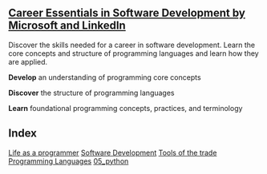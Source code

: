 ## [Career Essentials in Software Development by Microsoft and LinkedIn](https://www.linkedin.com/learning/paths/career-essentials-in-software-development-by-microsoft-and-linkedin)
Discover the skills needed for a career in software development. Learn the core concepts and structure of programming languages and learn how they are applied.

**Develop** an understanding of programming core concepts

**Discover** the structure of programming languages

**Learn** foundational programming concepts, practices, and terminology

## Index
[Life as a programmer](01_life_as_a_programmer.md)
[Software Development](02_software_development.md)
[Tools of the trade](03_tools_of_the_trade.md)
[Programming Languages](04_programming_languages.md)
[05_python](05_python.md)
